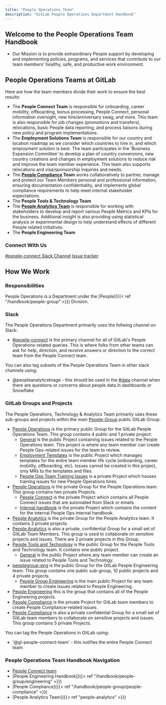 ```yaml
---
title: "People Operations Team"
description: "GitLab People Operations Department Handbook"
---
```


## Welcome to the People Operations Team Handbook

- Our Mission is to provide extraordinary People support by developing and implementing policies, programs, and services that contribute to our team members' healthy, safe, and productive work environment.

## People Operations Teams at GitLab

Here are how the team members divide their work to ensure the best results:

- The **People Connect Team** is responsible for onboarding, career mobility, offboarding, bonus processing, People Connect, personal information oversight, new hire/anniversary swag, and more. This team is also responsible for job changes (promotions and transfers), relocations, basic People data reporting, and process liaisons during new policy and program implementations.
- The **Employment Solutions Team** is responsible for our country and location roadmap as we consider which countries to hire in, and which employment solution is best.  The team participates in the 'Business Expansion Committee' to develop a plan of country conversions, new country creations and changes in employment solutions to reduce risk and improve the team member experience.  This team also supports relocations and visa/sponsorship inquiries and needs.
- The **[People Compliance](/handbook/people-group/people-compliance/) Team** works collaboratively to partner, manage and protect our Team Members personal and professional information, ensuring documentation confidentiality, and implements global compliance requirements to help meet internal  stakeholder expectations.
- The **People Tools & Technology Team**
- The **[People Analytics Team](/handbook/people-group/people-ops-tech-analytics/people-analytics)** is responsible for working with stakeholders to develop and report various People Metrics and KPIs for the business. Additional insight is also providing using statistical analysis or experimental design to help understand effects of different People related initiatives.
- The **People Engineering Team**

### <i class="fas fa-bullhorn fa-fw" style="color:rgb(107,79,187); font-size:.85em" aria-hidden="true"></i>Connect With Us

<a href="https://app.slack.com/client/T02592416/C02360SQQFR" class="btn btn-primary btn-lg"><i class="fa-brands fa-slack"></i> #people-connect Slack Channel</a>
<a href="https://gitlab.com/people/general/-/issues" class="btn btn-primary btn-lg"><i class="fa-brands fa-gitlab"></i> Issue tracker</a>

## How We Work

### Responsibilities

People Operations is a Department under the [People]({{< ref "/handbook/people-group" >}}) Division.

### Slack

The People Operations Department primarily uses the follwing channel on Slack:

- [#people-connect](https://app.slack.com/client/T02592416/C02360SQQFR) is the primary channel for all of GitLab's People Operations-related queries. This is where folks from other teams can ask for help, direction, and receive answers or direction to the correct team from the People Connect team.

You can also tag subsets of the People Operations Team in other slack channels using:

- @peopleanalyticstriage - this should be used in the [#data](https://gitlab.slack.com/archives/C8D1LGC23) channel when there are questions or concerns about people data in dashboards or Snowflake

### GitLab Groups and Projects

The People Operations, Technology & Analytics Team primarily uses these sub-groups and projects within the main [People-Group](https://gitlab.com/gitlab-com/people-group) public GitLab Group:

- [People Operations](https://gitlab.com/gitlab-com/people-group/people-operations) is the primary public Group for the GitLab People Operations Team. This group contains 4 public and 1 private project:
    - [General](https://gitlab.com/gitlab-com/people-group/people-operations/General/-/issues) is the public Project containing issues related to the People Operations team. This project is where any team member can create People Ops-related issues for the team to review.
    - [Employment Templates](https://gitlab.com/gitlab-com/people-group/people-operations/employment-templates) is the public Project which manages templates for the entire team member life cycle (onboarding, career mobility, offboarding, etc). Issues cannot be created in this project, only MRs to the templates and files.
    - [People Ops Team Training Issues](https://gitlab.com/gitlab-com/people-group/people-operations/people-operations-and-experience-team-training) is a private Project which houses training issues for new People Operations hires.
- [People Operations](https://gitlab.com/gl-people-operations) is the private Group for the People Operations team. This group contains two private Projects.
    - [People Connect](https://gitlab.com/gl-people-operations/people-connect) is the private Project which contains all People Connect issues that are automated from Slack or emails.
    - [Internal handbook](https://gitlab.com/gl-people-operations/internal-handbook) is the private Project which contains the content for the internal People Ops internal handbook.
- [People Analytics](https://gitlab.com/gitlab-com/people-group/people-analytics) is the private Group for the People Analytics team. It contains 3 private projects.
- [People Analytics](https://gitlab.com/gl-people-analytics) is also a private, confidential Group for a small set of GitLab Team Members. This group is used to collaborate on sensitive projects and issues. There are 2 private projects in this Group.
- [People Tools and Technology](https://gitlab.com/gitlab-com/people-group/people-tools-technology) is the public Group for the People Tools and Technology team. It contains one public project.
    - [General](https://gitlab.com/gitlab-com/people-group/people-tools-technology/general/-/issues) is the public Project where any team member can create an issue related to People Tools and Technology.
- [peoplegroup-eng](https://gitlab.com/gitlab-com/people-group/peopleops-eng) is the public Group for the GitLab People Engineering team. This group contains one public sub-group, 10 public projects and 4 private projects.
    - [People Group Engineering](https://gitlab.com/gitlab-com/people-group/peopleops-eng/people-group-engineering/-/issues) is the main public Project for any team member to create issues related to People Engineering.
- [People Engineering](https://gitlab.com/gitlab-com/people-group/peopleops-eng) this is the group that contains all of the People Engineering projects.
- [People Compliance](https://gitlab.com/gitlab-com/people-group/compliance) is the private Project for GitLab team members to create People Compliance-related issues.
- [People Compliance](https://gitlab.com/gl-people-compliance) is also a private confidential Group for a small set of GitLab team members to collaborate on sensitive projects and issues. This group contains 5 private Projects.

You can tag the People Operations in GitLab using:

- '@gl-people-connect-team' - this notifies the entire People Connect team

### People Operations Team Handbook Navigation

- [People Connect team](https://internal.gitlab.com/handbook/people-group/people-operations/people-connect/people_connect_team/)
- [People Engineering Handbook]({{< ref "/handbook/people-group/engineering" >}})
- [People Compliance]({{< ref "/handbook/people-group/people-compliance" >}})
- [People Analytics Team]({{< ref "people-analytics" >}})

